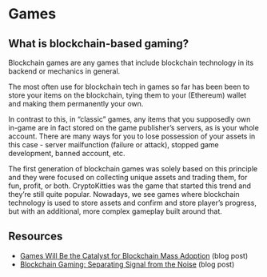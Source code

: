 # Games

## What is blockchain-based gaming?

Blockchain games are any games that include blockchain technology in its backend or mechanics in general.

The most often use for blockchain tech in games so far has been been to store your items on the blockchain, tying them to your (Ethereum) wallet and making them permanently your own.

In contrast to this, in “classic” games, any items that you supposedly own in-game are in fact stored on the game publisher’s servers, as is your whole account. There are many ways for you to lose possession of your assets in this case - server mailfunction (failure or attack), stopped game development, banned account, etc.

The first generation of blockchain games was solely based on this principle and they were focused on collecting unique assets and trading them, for fun, profit, or both. CryptoKitties was the game that started this trend and they’re still quite popular. Nowadays, we see games where blockchain technology is used to store assets and confirm and store player’s progress, but with an additional, more complex gameplay built around that.

## Resources
* [Games Will Be the Catalyst for Blockchain Mass Adoption](https://medium.com/loom-network/games-will-be-the-catalyst-for-blockchain-mass-adoption-628f818c6c87) (blog post)
* [Blockchain Gaming: Separating Signal from the Noise](https://www.coindesk.com/the-emerging-trends-in-the-blockchain-gaming-world) (blog post)

